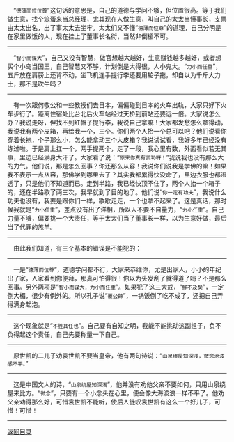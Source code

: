 &emsp;“``德薄而位位尊``”这句话的意思是，自己的道德与学问不够，但位置很高。等于我们做生意，找个笨蛋来当总经理，尤其现在人做生意，叫自己的太太当懂事长，支票由太太出名，出了事太太去坐牢。太太们又不懂“``德薄而位尊``”的道理，自己分明是在家里做饭的人，现在挂上了董事长名衔，当然非倒楣不可。
___
&emsp;“``智小而谋大``”，自己又没有智慧，做官想越大越好，生意赚钱越多越好，或者想买个小岛当国王，自己智慧又不够，计划倒是大得很，人小鬼大。“``力小而任重``”，五斤放在肩膀上还背不动，坐飞机连手提行李还要用轮子拖，却自以为千斤大力士，那不是吹牛吗？
___
&emsp;有一次跟何敬公和一些教授们去日本，偏偏碰到日本的火车出轨，大家只好下火车步行了。距离住宿处比台北后火车站经过天桥到前站还要远一倍。大家说怎么办？我说走呀，但找不到红帽子提行李，我说自己拿嘛！大家都发愁怎么拿得动，我说我有两个皮箱，再给我一个，三个。你们两个人抬一个总可以吧？他们说看你穿着长袍，个子那么小，怎么能拿动三个大皮箱？我说试试看，我好多年已经没有练过啦。于是肩上扛一个，两手提两个，走了一段，我心里有数，外面看似若无其事，里边已经满身大汗了。大家看了说：“``原来你真有武功呀！``”我说我也没有那么大的力气。他们说，那是怎么回事？你还那么从容！我说你们说我是学佛的嘛！如果我不表示一点从容，那佛学到哪里去了？其实我都累得快没命了，里边衣服也都湿透了，只是他们不知道而已。走到半路，我已经快顶不住了，两个人抬一个箱子的，还在半路歇了两三次，我早就到了目的地了。他们说“``你一定有功夫``”，我说什么功夫也没有，我要是跟你们一样，歇歇走走，一个也拿不起来了。这是真话，那时候我就是“``力小任重``”，差点没有出了洋相，所以人不要不自量力，“``力小任重``”。自己力量不够，偏要挑一个大责任，等于太太们当了董事长一样，以为生意好做，最后当了代罪的羔羊。
___
&emsp;由此我们知道，有三个基本的错误是不能犯的：
___
&emsp;一是“``德薄而位尊``”，道德学问都不行，大家来恭维你，尤是出家人，小小的年纪出了家，人家看到你便拜，那真可怕得很！你以为头发刮了就得道了吗？不是那么回事。另外两项是“``智小而谋大，力小而任重``”。如果犯了这三大戒，“``鲜不及矣``”，一定倒大楣，很少有例外的。所以孔子说“``覆公餗``”，一锅饭倒了吃不成了，还把自己弄得满身起泡。
___
&emsp;这个现象就是“``不胜其任也``”。自己要有自知之明，我能不能挑动这副担子，负不负得起这个责任，自己先要称量一下自己。
___
&emsp;原世凯的二儿子劝袁世凯不要当皇帝，他有两句诗说：“``山泉绕屋知深浅，微念沧波感不平。``”
___
&emsp;这是中国文人的诗，“``山泉绕屋知深浅``”，他并没有劝他父亲不要如何，只用山泉绕屋来比方。“``微念``”，只要有一个小念头在心里，便会像大海波浪一样不平了。他劝父亲劝得那么好，可惜袁世凯不能听，使后人徒叹袁世凯有这么一个好儿子，可惜！可惜！
___
[返回目录](../../../master/README.md#目录)